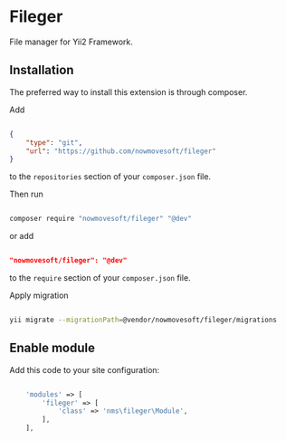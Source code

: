 # Fileger

File manager for Yii2 Framework.

## Installation

The preferred way to install this extension is through composer.

Add

```json

{
    "type": "git",
    "url": "https://github.com/nowmovesoft/fileger"
}

```

to the `repositories` section of your `composer.json` file.

Then run

```bash

composer require "nowmovesoft/fileger" "@dev"

```

or add

```json

"nowmovesoft/fileger": "@dev"

```

to the `require` section of your `composer.json` file.

Apply migration

```bash

yii migrate --migrationPath=@vendor/nowmovesoft/fileger/migrations

```

## Enable module

Add this code to your site configuration:

```php

    'modules' => [
        'fileger' => [
            'class' => 'nms\fileger\Module',
        ],
    ],

```

